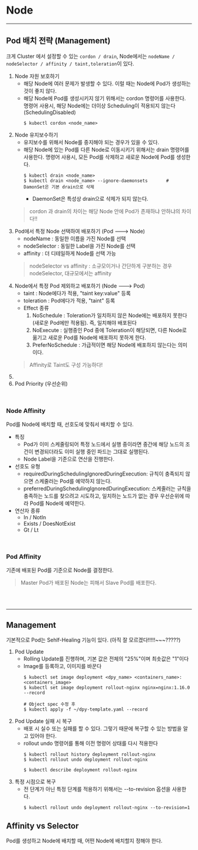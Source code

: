 # Node

---
## Pod 배치 전략 (Management)
크게 Cluster 에서 설정할 수 있는 ```cordon / drain```, Node에서는 ```nodeName / nodeSelector / affinity / taint,toleration```이 있다.
1. Node 자원 보호하기
    * 해당 Node에 여러 문제가 발생할 수 있다. 이럴 때는 Node에 Pod가 생성하는 것이 좋지 않다.
    * 해당 Node에 Pod를 생성시키지 않기 위해서는 cordon 명령어를 사용한다. 명령어 사용시, 해당 Node에는 더이상 Scheduling이 적용되지 않는다(SchedulingDisabled)
        ```
        $ kubectl cordon <node_name>
        ```
2. Node 유지보수하기
    * 유지보수를 위해서 Node를 중지해야 되는 경우가 있을 수 있다.
    * 해당 Node에 있는 Pod를 다른 Node로 이동시키기 위해서는 drain 명령어를 사용한다. 명령어 사용시, 모든 Pod를 삭제하고 새로운 Node에 Pod를 생성한다.
        ```
        $ kubectl drain <node_name>
        $ kubectl drain <node_name> --ignore-daemonsets       # DamonSet은 기본 drain으로 삭제
        
        ```
        * DaemonSet은 특성상 drain으로 삭제가 되지 않는다.
    > cordon 과 drain의 차이는 해당 Node 안에 Pod가 존재하냐 안하냐의 차이다!!
3. Pod에서 특정 Node 선택하여 배포하기 (Pod ---> Node)
    * nodeName : 동일한 이름을 가진 Node를 선택 
    * nodeSelector : 동일한 Label을 가진 Node를 선택
    * affinity : 더 디테일하게 Node를 선택 가능
    > nodeSelector vs affinity : 소규모이거나 간단하게 구분하는 경우 nodeSelector, 대규모에서는 affinity
4. Node에서 특정 Pod 제외하고 배포하기 (Node ---> Pod)
    * taint : Node에다가 적용, "taint key:value" 등록
    * toleration : Pod에다가 적용, "taint" 등록
    * Effect 종류
        1) NoSchedule : Toleration가 일치하지 않은 Node에는 배포하지 못한다 (새로운 Pod에만 적용됨). 즉, 일치해야 배포된다
        2) NoExecute : 실행중인 Pod 중에 Toleration이 해당되면, 다른 Node로 옮기고 새로운 Pod를 Node에 배포하지 못하게 한다.
        3) PreferNoSchedule : 가급적이면 해당 Node에 배포하지 않는다는 의미이다.
    > Affinity로 Taint도 구성 가능하다! 
5. 
6. Pod Priority (우선순위)

</br>

### Node Affinity
Pod를 Node에 배치할 때, 선호도에 맞춰서 배치할 수 있다.
* 특징
    - Pod가 이미 스케줄링되어 특정 노드에서 실행 중이라면 중간에 해당 노드의 조건이 변경되더라도 이미 실행 중인 파드는 그대로 실행된다.
    - Node Label을 기준으로 연산을 진행한다.
* 선호도 유형
    - requiredDuringSchedulingIgnoredDuringExecution: 규칙이 충족되지 않으면 스케줄러는 Pod를 예약하지 않는다.
    - preferredDuringSchedulingIgnoredDuringExecution: 스케줄러는 규칙을 충족하는 노드를 찾으려고 시도하고, 일치하는 노드가 없는 경우 우선순위에 따라 Pod를 Node에 예약한다.
* 연산자 종류
    - In / NotIn
    - Exists / DoesNotExist
    - Gt / Lt
</br>

### Pod Affinity
기존에 배포된 Pod를 기준으로 Node를 결정한다.


> Master Pod가 배포된 Node는 피해서 Slave Pod를 배포한다.

</br>
</br>





---
## Management
기본적으로 Pod는 Sehlf-Healing 기능이 있다. (아직 잘 모르겠다!!!!!~~~?????)

1. Pod Update
    * Rolling Update를 진행하며, 기본 값은 전체의 "25%"이며 최솟값은 "1"이다
    * Image를 등록하고, 이미지를 바꾼다
        ```
        $ kubectl set image deployment <dpy_name> <containers_name>:<containers_image>
        $ kubectl set image deployment rollout-nginx nginx=nginx:1.16.0 --record

        # Object spec 수정 후
        $ kubectl apply -f ~/dpy-template.yaml --record
        ```
2. Pod Update 실패 시 복구
    * 배포 시 실수 또는 실패를 할 수 있다. 그렇기 때문에 복구할 수 있는 방법을 알고 있어야 한다.
    * rollout undo 명령어를 통해 이전 명령어 상태를 다시 적용한다 
        ```
        $ kubectl rollout history deployment rollout-nginx
        $ kubectl rollout undo deployment rollout-nginx

        $ kubectl describe deployment rollout-nginx
        ```
3. 특정 시점으로 복구
    * 전 단계가 아닌 특정 단계를 적용하기 위해서는 --to-revision 옵션을 사용한다.
        ```
        $ kubectl rollout undo deployment rollout-nginx --to-revision=1
        ```


## Affinity vs Selector
Pod를 생성하고 Node에 배치할 때, 어떤 Node에 배치할지 정해야 한다.